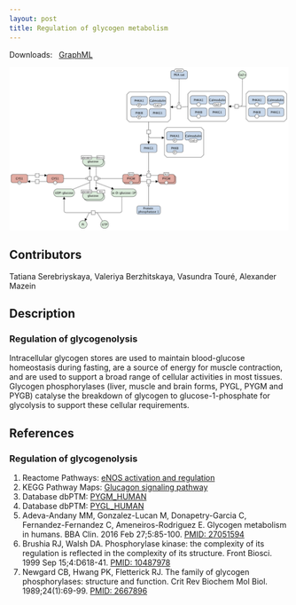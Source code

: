 ```yaml
---
layout: post
title: Regulation of glycogen metabolism
---
```


Downloads: &nbsp; 
[GraphML](../downloads/F004-glycogen-muscle.graphml) &nbsp; 
<!--[SBGN-ML](../downloads/F004-glycogen-muscle.sbgn) &nbsp;
[Newt](http://web.newteditor.org/?URL=http://metabolismregulation.org/downloads/F004-glycogen-muscle.sbgn) &nbsp;-->
<p align="middle"><a href="/glycogen/"><img id="image" src="/downloads/F004-glycogen-muscle.png" width="800"/></a></p>

## Contributors

Tatiana Serebriyskaya, Valeriya Berzhitskaya, Vasundra Touré, Alexander Mazein

## Description

### Regulation of glycogenolysis

Intracellular glycogen stores are used to maintain blood-glucose homeostasis during fasting, are a source of energy for muscle contraction, and are used to support a broad range of cellular activities in most tissues. Glycogen phosphorylases (liver, muscle and brain forms, PYGL, PYGM and PYGB) catalyse the breakdown of glycogen to glucose-1-phosphate for glycolysis to support these cellular requirements.

## References

### Regulation of glycogenolysis

1. Reactome Pathways: [eNOS activation and regulation](https://reactome.org/PathwayBrowser/#/R-HSA-8982491&PATH=R-HSA-1430728,R-HSA-71387)
1. KEGG Pathway Maps: [Glucagon signaling pathway](http://www.kegg.jp/kegg-bin/show_pathway?map=hsa04922&show_description=show)
1. Database dbPTM: [PYGM_HUMAN](http://dbptm.mbc.nctu.edu.tw/search_result.php?search_type=db_id&swiss_id=PYGM_HUMAN)
1. Database dbPTM: [PYGL_HUMAN](http://dbptm.mbc.nctu.edu.tw/search_result.php?search_type=db_id&swiss_id=PYGL_HUMAN)
1. Adeva-Andany MM, Gonzalez-Lucan M, Donapetry-Garcia C, Fernandez-Fernandez C, Ameneiros-Rodriguez E. Glycogen metabolism in humans. BBA Clin. 2016 Feb 27;5:85-100. [PMID: 27051594](https://www.ncbi.nlm.nih.gov/pubmed/27051594)
1. Brushia RJ, Walsh DA. Phosphorylase kinase: the complexity of its regulation is reflected in the complexity of its structure. Front Biosci. 1999 Sep 15;4:D618-41. [PMID: 10487978](https://www.ncbi.nlm.nih.gov/pubmed/10487978)
1. Newgard CB, Hwang PK, Fletterick RJ. The family of glycogen phosphorylases: structure and function. Crit Rev Biochem Mol Biol. 1989;24(1):69-99. [PMID: 2667896](https://www.ncbi.nlm.nih.gov/pubmed/2667896)

